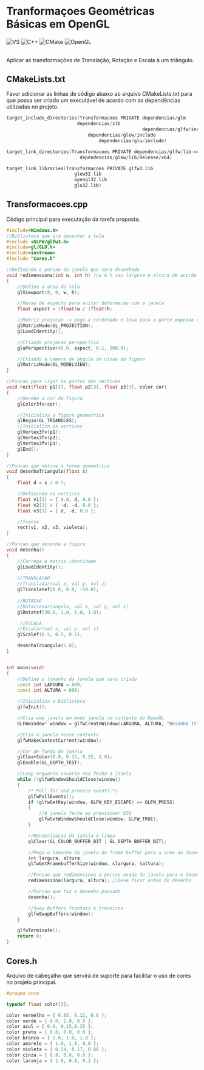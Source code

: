 # Tranformaçoes Geométricas Básicas em OpenGL

<div style="display: inline_block">
  <img align="center" alt="VS" src="https://img.shields.io/badge/Visual%20Studio-5C2D91.svg?style=for-the-badge&logo=visual-studio&logoColor=white" />
  <img align="center" alt="C++" src="https://img.shields.io/badge/C%2B%2B-00599C?style=for-the-badge&logo=c%2B%2B&logoColor=white" />
  <img align="center" alt="CMake" src="https://img.shields.io/badge/CMake-%23008FBA.svg?style=for-the-badge&logo=cmake&logoColor=white" />
  <img align="center" alt="OpenGL" src="https://img.shields.io/badge/OpenGL-%23FFFFFF.svg?style=for-the-badge&logo=opengl" />
</div><br/>

Aplicar as transformações de Translação, Rotação e Escala à um triângulo.

## CMakeLists.txt

Favor adicionar as linhas de código abaixo ao arquivo CMakeLists.txt para que possa ser criado um executável de acordo com as dependências utilizadas no projeto.

```c
target_include_directories(Transformacoes PRIVATE dependencias/glm
						  dependencias/stb 
                                                  dependencias/glfw/include
					          dependencias/glew/include
				                  dependencias/glu/include)

target_link_directories(Transformacoes PRIVATE dependencias/glfw/lib-vc2022
					       dependencias/glew/lib/Release/x64)

target_link_libraries(Transformacoes PRIVATE glfw3.lib
					     glew32.lib
					     opengl32.lib
					     glu32.lib)
```

## Transformacoes.cpp

Código principal para executação da tarefa proposta.

```cpp
#include<Windows.h>
//Biblioteca que irá desenhar a tela
#include <GLFW/glfw3.h>
#include<gl/GLU.h>
#include<iostream>
#include "Cores.h"

//Definindo a porcao da janela que sera desenhada
void redimensiona(int w, int h) //w & h sao largura e altura de acordo com o frame buffer
{
	//Define a area da tela
	glViewport(0, 0, w, h);

	//Razao de aspecto para evitar deformacao com a janela
	float aspect = (float)w / (float)h;

	//Matriz projecao -> pega a cordenada e leva para a parte mapeada da tela
	glMatrixMode(GL_PROJECTION);
	glLoadIdentity();

	//Criando projecao perspectiva
	gluPerspective(45.0, aspect, 0.1, 500.0);

	//Criando a camera de angulo de visao da figura
	glMatrixMode(GL_MODELVIEW);
}

//Funcao para ligar os pontos dos vertices
void rect(float p1[3], float p2[3], float p3[3], color cor)
{
	//Recebe a cor da figura
	glColor3fv(cor);

	//Inicializa a figura geometrica
	glBegin(GL_TRIANGLES);
	//Inicializa os vertices
	glVertex3fv(p1);
	glVertex3fv(p2);
	glVertex3fv(p3);
	glEnd();
}

//Funcao que define a forma geometrica
void desenhaTriangulo(float s)
{
	float d = s / 0.5;

	//Definindo os vertices
	float v1[3] = { 0.0, d, 0.0 };
	float v2[3] = { -d, -d, 0.0 };
	float v3[3] = { d, -d, 0.0 };

	//frente
	rect(v1, v2, v3, violeta);
}

//Funcao que desenha a figura
void desenha()
{
	//Carrega a matriz identidade
	glLoadIdentity();
  
  	//TRANSLACAO
	//Transladar(val x, val y, val z)
	glTranslatef(0.0, 0.0, -50.0);
  
  	//ROTACAO
	//Rotacionar(angulo, val x, val y, val z)
	glRotatef(30.0, 1.0, 1.0, 1.0);

 	 //ESCALA
	//Escalar(val x, val y, val z)
	glScalef(0.5, 0.5, 0.5);

	desenhaTriangulo(5.0);
}


int main(void)
{
	//Define o tamanho da janela que sera criada
	const int LARGURA = 800;
	const int ALTURA = 600;

	//Inicializa a biblioteca
	glfwInit();

	//Cria uma janela em modo janela no contexto do OpenGL
	GLFWwindow* window = glfwCreateWindow(LARGURA, ALTURA, "Desenha Triangulo", NULL, NULL);

	//Cria a janela nesse contexto
	glfwMakeContextCurrent(window);

	//Cor de fundo da janela
	glClearColor(0.0, 0.15, 0.25, 1.0);
	glEnable(GL_DEPTH_TEST);

	//Loop enquanto usuario nao fecha a janela
	while (!glfwWindowShouldClose(window))
	{
		/* Poll for and process events */
		glfwPollEvents();
		if (glfwGetKey(window, GLFW_KEY_ESCAPE) == GLFW_PRESS)
		{
			//A janela fecha ao pressionar ESQ
			glfwSetWindowShouldClose(window, GLFW_TRUE);
		}

		//Renderizaçao da janela e limpa
		glClear(GL_COLOR_BUFFER_BIT | GL_DEPTH_BUFFER_BIT);

		//Pega o tamanho da janela do frame buffer para a area do desenho
		int largura, altura;
		glfwGetFramebufferSize(window, &largura, &altura);

		//Funcao que redimensiona a porcao usada da janela para o desenho
		redimensiona(largura, altura); //Deve ficar antes do desenho

		//Funcao que faz o desenho passado
		desenha();

		//Swap buffers frontais e traseiros
		glfwSwapBuffers(window);
	}

	glfwTerminate();
	return 0;
}
```

## Cores.h

Arquivo de cabeçalho que servirá de suporte para facilitar o uso de cores no projeto principal.

```cpp
#pragma once

typedef float color[3];

color vermelho = { 0.85, 0.12, 0.0 };
color verde = { 0.0, 1.0, 0.0 };
color azul = { 0.0, 0.15,0.35 };
color preto = { 0.0, 0.0, 0.0 };
color branco = { 1.0, 1.0, 1.0 };
color amarelo = { 1.0, 1.0, 0.0 };
color violeta = { 0.54, 0.17, 0.88 };
color cinza = { 0.8, 0.8, 0.8 };
color laranja = { 1.0, 0.6, 0.2 };
```
